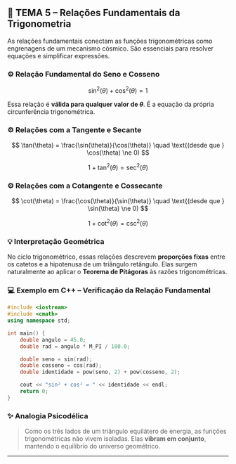 ## 📏 TEMA 5 – Relações Fundamentais da Trigonometria

As relações fundamentais conectam as funções trigonométricas como engrenagens de um mecanismo cósmico. São essenciais para resolver equações e simplificar expressões.

### ⚙️ Relação Fundamental do Seno e Cosseno

$$
\sin^2(\theta) + \cos^2(\theta) = 1
$$

Essa relação é **válida para qualquer valor de $\theta$**. É a equação da própria circunferência trigonométrica.

### ⚙️ Relações com a Tangente e Secante

$$
\tan(\theta) = \frac{\sin(\theta)}{\cos(\theta)} \quad \text{(desde que } \cos(\theta) \ne 0)
$$

$$
1 + \tan^2(\theta) = \sec^2(\theta)
$$

### ⚙️ Relações com a Cotangente e Cossecante

$$
\cot(\theta) = \frac{\cos(\theta)}{\sin(\theta)} \quad \text{(desde que } \sin(\theta) \ne 0)
$$

$$
1 + \cot^2(\theta) = \csc^2(\theta)
$$

### 💡 Interpretação Geométrica

No ciclo trigonométrico, essas relações descrevem **proporções fixas** entre os catetos e a hipotenusa de um triângulo retângulo. Elas surgem naturalmente ao aplicar o **Teorema de Pitágoras** às razões trigonométricas.

### 💻 Exemplo em C++ – Verificação da Relação Fundamental

```cpp
#include <iostream>
#include <cmath>
using namespace std;

int main() {
    double angulo = 45.0;
    double rad = angulo * M_PI / 180.0;

    double seno = sin(rad);
    double cosseno = cos(rad);
    double identidade = pow(seno, 2) + pow(cosseno, 2);

    cout << "sin² + cos² = " << identidade << endl;
    return 0;
}
```

### ✨ Analogia Psicodélica

> Como os três lados de um triângulo equilátero de energia, as funções trigonométricas não vivem isoladas. Elas **vibram em conjunto**, mantendo o equilíbrio do universo geométrico.

---
